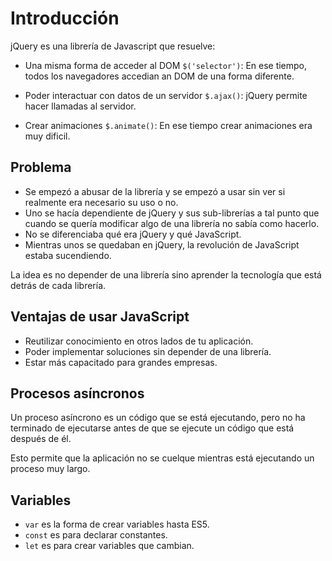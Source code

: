 # Introducción

jQuery es una librería de Javascript que resuelve:

- Una misma forma de acceder al DOM `$('selector')`: En ese tiempo, todos los navegadores accedian an DOM de una forma diferente.

- Poder interactuar con datos de un servidor `$.ajax()`: jQuery permite hacer llamadas al servidor.

- Crear animaciones `$.animate()`: En ese tiempo crear animaciones era muy dificil.

  

## Problema

- Se empezó a abusar de la librería y se empezó a usar sin ver si realmente era necesario su uso o no.
- Uno se hacía dependiente de jQuery y sus sub-librerías a tal punto que cuando se quería modificar algo de una librería no sabía como hacerlo.
- No se diferenciaba qué era jQuery y qué JavaScript.
- Mientras unos se quedaban en jQuery, la revolución de JavaScript estaba sucendiendo.

La idea es no depender de una librería sino aprender la tecnología que está detrás de cada librería.



## Ventajas de usar JavaScript

- Reutilizar conocimiento en otros lados de tu aplicación.
- Poder implementar soluciones sin depender de una librería.
- Estar más capacitado para grandes empresas.



## Procesos asíncronos

Un proceso asíncrono es un código que se está ejecutando, pero no ha terminado de ejecutarse antes de que se ejecute un código que está después de él.

Esto permite que la aplicación no se cuelque mientras está ejecutando un proceso muy largo.



## Variables

- `var` es la forma de crear variables hasta ES5.
- `const` es para declarar constantes.
- `let` es para crear variables que cambian.

